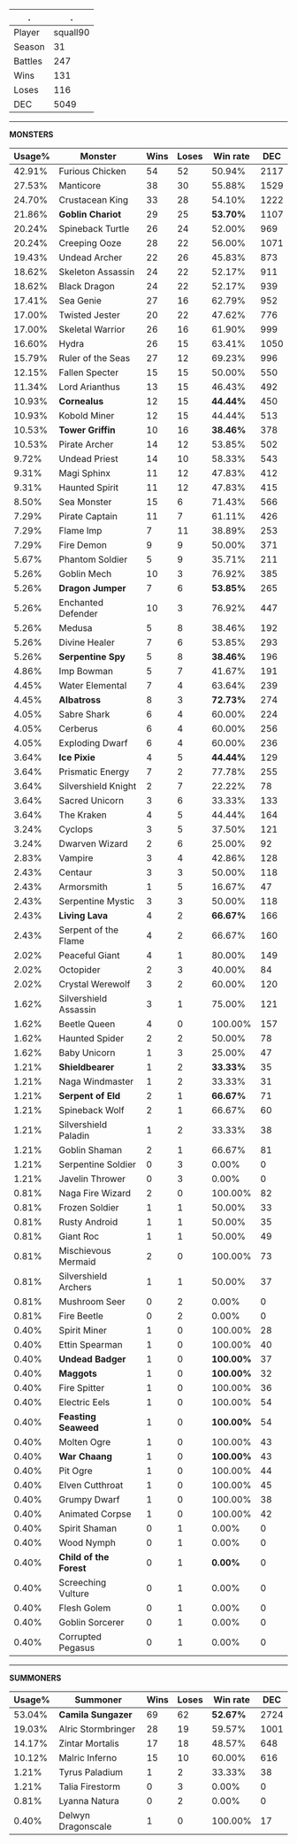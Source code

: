 .|.
|-|-
Player|squall90
Season|31
Battles|247
Wins|131
Loses|116
DEC|5049

---
**MONSTERS**

Usage%|Monster|Wins|Loses|Win rate|DEC|
-|-|-|-|-|-|
42.91%|Furious Chicken|54|52|50.94%|2117|
27.53%|Manticore|38|30|55.88%|1529|
24.70%|Crustacean King|33|28|54.10%|1222|
21.86%|**Goblin Chariot**|29|25|**53.70%**|1107|
20.24%|Spineback Turtle|26|24|52.00%|969|
20.24%|Creeping Ooze|28|22|56.00%|1071|
19.43%|Undead Archer|22|26|45.83%|873|
18.62%|Skeleton Assassin|24|22|52.17%|911|
18.62%|Black Dragon|24|22|52.17%|939|
17.41%|Sea Genie|27|16|62.79%|952|
17.00%|Twisted Jester|20|22|47.62%|776|
17.00%|Skeletal Warrior|26|16|61.90%|999|
16.60%|Hydra|26|15|63.41%|1050|
15.79%|Ruler of the Seas|27|12|69.23%|996|
12.15%|Fallen Specter|15|15|50.00%|550|
11.34%|Lord Arianthus|13|15|46.43%|492|
10.93%|**Cornealus**|12|15|**44.44%**|450|
10.93%|Kobold Miner|12|15|44.44%|513|
10.53%|**Tower Griffin**|10|16|**38.46%**|378|
10.53%|Pirate Archer|14|12|53.85%|502|
9.72%|Undead Priest|14|10|58.33%|543|
9.31%|Magi Sphinx|11|12|47.83%|412|
9.31%|Haunted Spirit|11|12|47.83%|415|
8.50%|Sea Monster|15|6|71.43%|566|
7.29%|Pirate Captain|11|7|61.11%|426|
7.29%|Flame Imp|7|11|38.89%|253|
7.29%|Fire Demon|9|9|50.00%|371|
5.67%|Phantom Soldier|5|9|35.71%|211|
5.26%|Goblin Mech|10|3|76.92%|385|
5.26%|**Dragon Jumper**|7|6|**53.85%**|265|
5.26%|Enchanted Defender|10|3|76.92%|447|
5.26%|Medusa|5|8|38.46%|192|
5.26%|Divine Healer|7|6|53.85%|293|
5.26%|**Serpentine Spy**|5|8|**38.46%**|196|
4.86%|Imp Bowman|5|7|41.67%|191|
4.45%|Water Elemental|7|4|63.64%|239|
4.45%|**Albatross**|8|3|**72.73%**|274|
4.05%|Sabre Shark|6|4|60.00%|224|
4.05%|Cerberus|6|4|60.00%|256|
4.05%|Exploding Dwarf|6|4|60.00%|236|
3.64%|**Ice Pixie**|4|5|**44.44%**|129|
3.64%|Prismatic Energy|7|2|77.78%|255|
3.64%|Silvershield Knight|2|7|22.22%|78|
3.64%|Sacred Unicorn|3|6|33.33%|133|
3.64%|The Kraken|4|5|44.44%|164|
3.24%|Cyclops|3|5|37.50%|121|
3.24%|Dwarven Wizard|2|6|25.00%|92|
2.83%|Vampire|3|4|42.86%|128|
2.43%|Centaur|3|3|50.00%|118|
2.43%|Armorsmith|1|5|16.67%|47|
2.43%|Serpentine Mystic|3|3|50.00%|118|
2.43%|**Living Lava**|4|2|**66.67%**|166|
2.43%|Serpent of the Flame|4|2|66.67%|160|
2.02%|Peaceful Giant|4|1|80.00%|149|
2.02%|Octopider|2|3|40.00%|84|
2.02%|Crystal Werewolf|3|2|60.00%|120|
1.62%|Silvershield Assassin|3|1|75.00%|121|
1.62%|Beetle Queen|4|0|100.00%|157|
1.62%|Haunted Spider|2|2|50.00%|78|
1.62%|Baby Unicorn|1|3|25.00%|47|
1.21%|**Shieldbearer**|1|2|**33.33%**|35|
1.21%|Naga Windmaster|1|2|33.33%|31|
1.21%|**Serpent of Eld**|2|1|**66.67%**|71|
1.21%|Spineback Wolf|2|1|66.67%|60|
1.21%|Silvershield Paladin|1|2|33.33%|38|
1.21%|Goblin Shaman|2|1|66.67%|81|
1.21%|Serpentine Soldier|0|3|0.00%|0|
1.21%|Javelin Thrower|0|3|0.00%|0|
0.81%|Naga Fire Wizard|2|0|100.00%|82|
0.81%|Frozen Soldier|1|1|50.00%|33|
0.81%|Rusty Android|1|1|50.00%|35|
0.81%|Giant Roc|1|1|50.00%|49|
0.81%|Mischievous Mermaid|2|0|100.00%|73|
0.81%|Silvershield Archers|1|1|50.00%|37|
0.81%|Mushroom Seer|0|2|0.00%|0|
0.81%|Fire Beetle|0|2|0.00%|0|
0.40%|Spirit Miner|1|0|100.00%|28|
0.40%|Ettin Spearman|1|0|100.00%|40|
0.40%|**Undead Badger**|1|0|**100.00%**|37|
0.40%|**Maggots**|1|0|**100.00%**|32|
0.40%|Fire Spitter|1|0|100.00%|36|
0.40%|Electric Eels|1|0|100.00%|54|
0.40%|**Feasting Seaweed**|1|0|**100.00%**|54|
0.40%|Molten Ogre|1|0|100.00%|43|
0.40%|**War Chaang**|1|0|**100.00%**|43|
0.40%|Pit Ogre|1|0|100.00%|44|
0.40%|Elven Cutthroat|1|0|100.00%|45|
0.40%|Grumpy Dwarf|1|0|100.00%|38|
0.40%|Animated Corpse|1|0|100.00%|42|
0.40%|Spirit Shaman|0|1|0.00%|0|
0.40%|Wood Nymph|0|1|0.00%|0|
0.40%|**Child of the Forest**|0|1|**0.00%**|0|
0.40%|Screeching Vulture|0|1|0.00%|0|
0.40%|Flesh Golem|0|1|0.00%|0|
0.40%|Goblin Sorcerer|0|1|0.00%|0|
0.40%|Corrupted Pegasus|0|1|0.00%|0|

---
**SUMMONERS**

Usage%|Summoner|Wins|Loses|Win rate|DEC|
-|-|-|-|-|-|
53.04%|**Camila Sungazer**|69|62|**52.67%**|2724|
19.03%|Alric Stormbringer|28|19|59.57%|1001|
14.17%|Zintar Mortalis|17|18|48.57%|648|
10.12%|Malric Inferno|15|10|60.00%|616|
1.21%|Tyrus Paladium|1|2|33.33%|38|
1.21%|Talia Firestorm|0|3|0.00%|0|
0.81%|Lyanna Natura|0|2|0.00%|0|
0.40%|Delwyn Dragonscale|1|0|100.00%|17|
